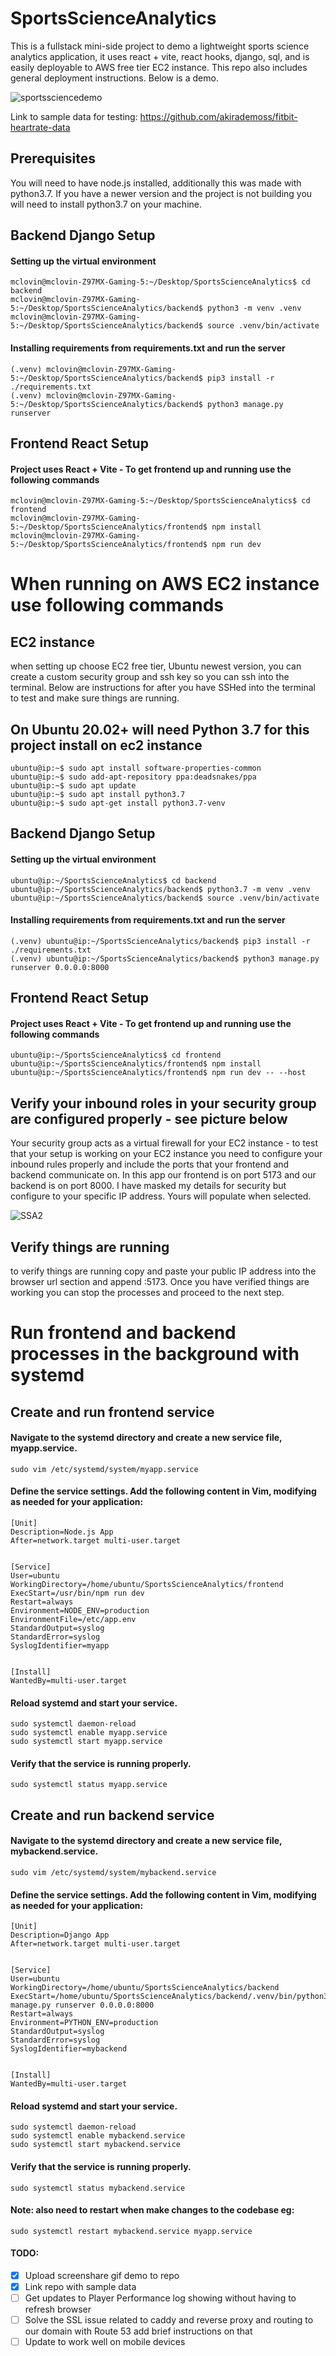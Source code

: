 # SportsScienceAnalytics
This is a fullstack mini-side project to demo a lightweight sports science analytics application, it uses react + vite, react hooks, django, sql, and is easily deployable to AWS free tier EC2 instance.  This repo also includes general deployment instructions. Below is a demo.

![sportssciencedemo](https://github.com/akirademoss/SportsScienceAnalytics/assets/8731829/89e23419-8b77-46ef-913d-2df4a9c7d866)

Link to sample data for testing: https://github.com/akirademoss/fitbit-heartrate-data
## Prerequisites
You will need to have node.js installed, additionally this was made with python3.7.  If you have a newer version and the project is not building you will need to install python3.7 on your machine.

## Backend Django Setup

#### Setting up the virtual environment
```
mclovin@mclovin-Z97MX-Gaming-5:~/Desktop/SportsScienceAnalytics$ cd backend
mclovin@mclovin-Z97MX-Gaming-5:~/Desktop/SportsScienceAnalytics/backend$ python3 -m venv .venv
mclovin@mclovin-Z97MX-Gaming-5:~/Desktop/SportsScienceAnalytics/backend$ source .venv/bin/activate
```

#### Installing requirements from requirements.txt and run the server
```
(.venv) mclovin@mclovin-Z97MX-Gaming-5:~/Desktop/SportsScienceAnalytics/backend$ pip3 install -r ./requirements.txt
(.venv) mclovin@mclovin-Z97MX-Gaming-5:~/Desktop/SportsScienceAnalytics/backend$ python3 manage.py runserver
```

## Frontend React Setup

#### Project uses React + Vite - To get frontend up and running use the following commands

```
mclovin@mclovin-Z97MX-Gaming-5:~/Desktop/SportsScienceAnalytics$ cd frontend
mclovin@mclovin-Z97MX-Gaming-5:~/Desktop/SportsScienceAnalytics/frontend$ npm install
mclovin@mclovin-Z97MX-Gaming-5:~/Desktop/SportsScienceAnalytics/frontend$ npm run dev
```

# When running on AWS EC2 instance use following commands

## EC2 instance 
when setting up choose EC2 free tier, Ubuntu newest version, you can create a custom security group and ssh key so you can ssh into the terminal.  Below are instructions for after you have SSHed into the terminal to test and make sure things are running.

## On Ubuntu 20.02+ will need Python 3.7 for this project install on ec2 instance

```
ubuntu@ip:~$ sudo apt install software-properties-common
ubuntu@ip:~$ sudo add-apt-repository ppa:deadsnakes/ppa
ubuntu@ip:~$ sudo apt update
ubuntu@ip:~$ sudo apt install python3.7
ubuntu@ip:~$ sudo apt-get install python3.7-venv
```

## Backend Django Setup

#### Setting up the virtual environment
```
ubuntu@ip:~/SportsScienceAnalytics$ cd backend
ubuntu@ip:~/SportsScienceAnalytics/backend$ python3.7 -m venv .venv
ubuntu@ip:~/SportsScienceAnalytics/backend$ source .venv/bin/activate
```

#### Installing requirements from requirements.txt and run the server
```
(.venv) ubuntu@ip:~/SportsScienceAnalytics/backend$ pip3 install -r ./requirements.txt
(.venv) ubuntu@ip:~/SportsScienceAnalytics/backend$ python3 manage.py runserver 0.0.0.0:8000
```

## Frontend React Setup

#### Project uses React + Vite - To get frontend up and running use the following commands

```
ubuntu@ip:~/SportsScienceAnalytics$ cd frontend
ubuntu@ip:~/SportsScienceAnalytics/frontend$ npm install
ubuntu@ip:~/SportsScienceAnalytics/frontend$ npm run dev -- --host
```

## Verify your inbound roles in your security group are configured properly - see picture below
Your security group acts as a virtual firewall for your EC2 instance - to test that your setup is working on your EC2 instance you need to configure your inbound rules properly and include the ports that your frontend and backend communicate on.  In this app our frontend is on port 5173 and our backend is on port 8000. I have masked my details for security but configure to your specific IP address.  Yours will populate when selected.

![SSA2](https://github.com/akirademoss/SportsScienceAnalytics/assets/8731829/cd8f5a66-2dbc-4a66-9a85-1b35893a0825)


## Verify things are running
to verify things are running copy and paste your public IP address into the browser url section and append :5173.  Once you have verified things are working you can stop the processes and proceed to the next step.

# Run frontend and backend processes in the background with systemd

## Create and run frontend service

#### Navigate to the systemd directory and create a new service file, myapp.service.
```
sudo vim /etc/systemd/system/myapp.service
```

#### Define the service settings. Add the following content in Vim, modifying as needed for your application:
```
[Unit]
Description=Node.js App
After=network.target multi-user.target


[Service]
User=ubuntu
WorkingDirectory=/home/ubuntu/SportsScienceAnalytics/frontend
ExecStart=/usr/bin/npm run dev
Restart=always
Environment=NODE_ENV=production
EnvironmentFile=/etc/app.env
StandardOutput=syslog
StandardError=syslog
SyslogIdentifier=myapp


[Install]
WantedBy=multi-user.target
```

#### Reload systemd and start your service.
```
sudo systemctl daemon-reload
sudo systemctl enable myapp.service
sudo systemctl start myapp.service
```

#### Verify that the service is running properly.
```
sudo systemctl status myapp.service
```

## Create and run backend service

#### Navigate to the systemd directory and create a new service file, mybackend.service.
```
sudo vim /etc/systemd/system/mybackend.service
```

#### Define the service settings. Add the following content in Vim, modifying as needed for your application:
```
[Unit]
Description=Django App
After=network.target multi-user.target


[Service]
User=ubuntu
WorkingDirectory=/home/ubuntu/SportsScienceAnalytics/backend
ExecStart=/home/ubuntu/SportsScienceAnalytics/backend/.venv/bin/python3 manage.py runserver 0.0.0.0:8000
Restart=always
Environment=PYTHON_ENV=production
StandardOutput=syslog
StandardError=syslog
SyslogIdentifier=mybackend


[Install]
WantedBy=multi-user.target

```

#### Reload systemd and start your service.
```
sudo systemctl daemon-reload
sudo systemctl enable mybackend.service
sudo systemctl start mybackend.service
```

#### Verify that the service is running properly.
```
sudo systemctl status mybackend.service
```

#### Note: also need to restart when make changes to the codebase eg:
```
sudo systemctl restart mybackend.service myapp.service
```

#### TODO: 
- [x] Upload screenshare gif demo to repo
- [x] Link repo with sample data
- [ ] Get updates to Player Performance log showing without having to refresh browser
- [ ] Solve the SSL issue related to caddy and reverse proxy and routing to our domain with Route 53 add brief instructions on that 
- [ ] Update to work well on mobile devices
